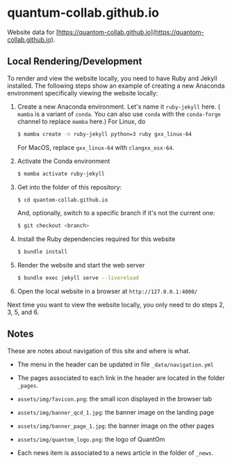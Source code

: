 # quantum-collab.github.io

Website data for
[https://quantom-collab.github.io](https://quantom-collab.github.io).

## Local Rendering/Development

To render and view the website locally, you need to have Ruby and Jekyll
installed. The following steps show an example of creating a new Anaconda
environment specifically viewing the website locally:

1. Create a new Anaconda environment. Let's name it `ruby-jekyll` here. (
   `mamba` is a variant of `conda`. You can also use `conda` with the
   `conda-forge` channel to replace `mamba` here.)
   For Linux, do
   ```bash
   $ mamba create -n ruby-jekyll python=3 ruby gxx_linux-64
   ```
   For MacOS, replace `gxx_linux-64` with `clangxx_osx-64`.

2. Activate the Conda environment
   ```bash
   $ mamba activate ruby-jekyll
   ```

3. Get into the folder of this repository:
   ```bash
   $ cd quantom-collab.github.io
   ```

   And, optionally, switch to a specific branch if it's not the current one:
   ```bash
   $ git checkout <branch>
   ```

4. Install the Ruby dependencies required for this website
   ```bash
   $ bundle install
   ```

5. Render the website and start the web server
   ```bash
   $ bundle exec jekyll serve --livereload
   ```

6. Open the local website in a browser at
   `http://127.0.0.1:4000/`

Next time you want to view the website locally, you only need to do steps 2, 3, 5,
and 6.


## Notes

These are notes about navigation of this site and where is what.

* The menu in the header can be updated in file `_data/navigation.yml`

* The pages associated to each link in the header are located in the folder
  `_pages`.

* `assets/img/favicon.png`: the small icon displayed in the browser tab

* `assets/img/banner_qcd_1.jpg`: the banner image on the landing page

* `assets/img/banner_page_1.jpg`: the banner image on the other pages

* `assets/img/quantom_logo.png`: the logo of QuantOm

* Each news item is associated to a news article in the folder of `_news`.
